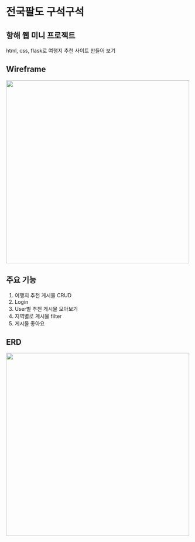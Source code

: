 # 전국팔도 구석구석

## 항해 웹 미니 프로젝트

html, css, flask로 여행지 추천 사이트 만들어 보기

## Wireframe

<img src="https://github.com/hjunyoung/hjunyoung.github.io/assets/50318500/b180e17a-9ac1-435b-979d-8de26f5cf16f" width="500">

## 주요 기능

1. 여행지 추천 게시물 CRUD
2. Login
3. User별 추천 게시물 모아보기
4. 지역별로 게시물 filter
5. 게시물 좋아요

## ERD

<img src="https://github.com/hanghae-team2/travel-log/assets/50318500/9c96788a-fff6-419b-bf51-faa34d309cdf" width="500">